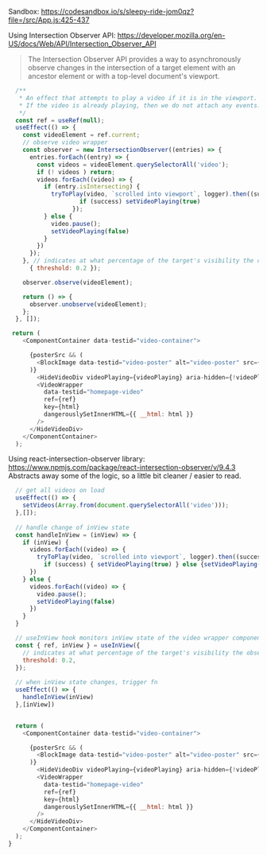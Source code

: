 
Sandbox: https://codesandbox.io/s/sleepy-ride-jom0qz?file=/src/App.js:425-437

Using Intersection Observer API: https://developer.mozilla.org/en-US/docs/Web/API/Intersection_Observer_API
> The Intersection Observer API provides a way to asynchronously observe changes in the intersection of a target element with an ancestor element or with a top-level document's viewport.
```javascript
  /**
   * An effect that attempts to play a video if it is in the viewport.
   * If the video is already playing, then we do not attach any events. “tryToPlay” will ignore requests to play videos already playing.
   */
  const ref = useRef(null);
  useEffect(() => {
    const videoElement = ref.current;
    // observe video wrapper
    const observer = new IntersectionObserver((entries) => {
      entries.forEach((entry) => {
        const videos = videoElement.querySelectorAll('video');
        if (! videos ) return;
        videos.forEach((video) => {
          if (entry.isIntersecting) {
            tryToPlay(video, `scrolled into viewport`, logger).then((success) => {
                    if (success) setVideoPlaying(true)
                  });
          } else {
            video.pause();
            setVideoPlaying(false)
          }
        })
      });
    }, // indicates at what percentage of the target's visibility the observer's callback should be executed
      { threshold: 0.2 });

    observer.observe(videoElement);

    return () => {
      observer.unobserve(videoElement);
    };
  }, []);

 return (
    <ComponentContainer data-testid="video-container">

      {posterSrc && (
        <BlockImage data-testid="video-poster" alt="video-poster" src={posterSrc} width="100%" />
      )}
        <HideVideoDiv videoPlaying={videoPlaying} aria-hidden={!videoPlaying}>
        <VideoWrapper
          data-testid="homepage-video"
          ref={ref}
          key={html}
          dangerouslySetInnerHTML={{ __html: html }}
        />
      </HideVideoDiv>
    </ComponentContainer>
  );
```

Using react-intersection-observer library: https://www.npmjs.com/package/react-intersection-observer/v/9.4.3
Abstracts away some of the logic, so a little bit cleaner / easier to read.

```javascript
  // get all videos on load
  useEffect(() => {
    setVideos(Array.from(document.querySelectorAll('video')));
  },[]);
  
  // handle change of inView state
  const handleInView = (inView) => {
    if (inView) {
      videos.forEach((video) => {
        tryToPlay(video, `scrolled into viewport`, logger).then((success) => {
          if (success) { setVideoPlaying(true) } else {setVideoPlaying(false)}})
      })
    } else {
      videos.forEach((video) => {
        video.pause();
        setVideoPlaying(false)
      })
    }
  }

  // useInView hook monitors inView state of the video wrapper component.
  const { ref, inView } = useInView({
    // indicates at what percentage of the target's visibility the observer's callback should be executed
    threshold: 0.2,
  });
  
  // when inView state changes, trigger fn
  useEffect(() => {
    handleInView(inView)
  },[inView])


  return (
    <ComponentContainer data-testid="video-container">

      {posterSrc && (
        <BlockImage data-testid="video-poster" alt="video-poster" src={posterSrc} width="100%" />
      )}
        <HideVideoDiv videoPlaying={videoPlaying} aria-hidden={!videoPlaying}>
        <VideoWrapper
          data-testid="homepage-video"
          ref={ref}
          key={html}
          dangerouslySetInnerHTML={{ __html: html }}
        />
      </HideVideoDiv>
    </ComponentContainer>
  );
}


```